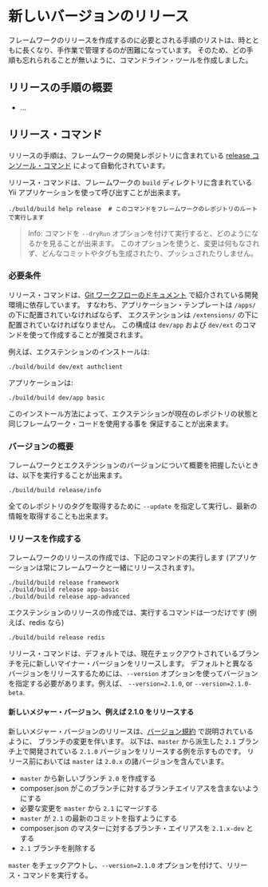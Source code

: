新しいバージョンのリリース
==========================

フレームワークのリリースを作成するのに必要とされる手順のリストは、時とともに長くなり、手作業で管理するのが困難になっています。
そのため、どの手順も忘れられることが無いように、コマンドライン・ツールを作成しました。

リリースの手順の概要
--------------------

- ...

リリース・コマンド
------------------

リリースの手順は、フレームワークの開発レポジトリに含まれている [release コンソール・コマンド](../../build/controllers/ReleaseController.php)
によって自動化されています。

リリース・コマンドは、フレームワークの `build` ディレクトリに含まれている Yii
アプリケーションを使って呼び出すことが出来ます。

    ./build/build help release  # このコマンドをフレームワークのレポジトリのルートで実行します

> Info: コマンドを `--dryRun` オプションを付けて実行すると、どのようになるかを見ることが出来ます。
> このオプションを使うと、変更は何もなされず、どんなコミットやタグも生成されたり、プッシュされたりしません。

### 必要条件

リリース・コマンドは、[Git ワークフローのドキュメント](git-workflow.md#extensions) で紹介されている開発環境に依存しています。
すなわち、アプリケーション・テンプレートは `/apps/` の下に配置されていなければならず、
エクステンションは `/extensions/` の下に配置されていなければなりません。
この構成は `dev/app` および `dev/ext` のコマンドを使って作成することが推奨されます。

例えば、エクステンションのインストールは:

    ./build/build dev/ext authclient

アプリケーションは:

    ./build/build dev/app basic

このインストール方法によって、エクステンションが現在のレポジトリの状態と同じフレームワーク・コードを使用する事を
保証することが出来ます。

### バージョンの概要

フレームワークとエクステンションのバージョンについて概要を把握したいときは、以下を実行することが出来ます。

    ./build/build release/info

全てのレポジトリのタグを取得するために `--update` を指定して実行し、最新の情報を取得することも出来ます。

### リリースを作成する

フレームワークのリリースの作成では、下記のコマンドの実行します (アプリケーションは常にフレームワークと一緒にリリースされます)。

    ./build/build release framework
    ./build/build release app-basic
    ./build/build release app-advanced

エクステンションのリリースの作成では、実行するコマンドは一つだけです (例えば、redis なら)

    ./build/build release redis

リリース・コマンドは、デフォルトでは、現在チェックアウトされているブランチを元に新しいマイナー・バージョンをリリースします。
デフォルトと異なるバージョンをリリースするためには、`--version` オプションを使ってバージョンを指定する必要があります。例えば、
`--version=2.1.0`, or `--version=2.1.0-beta`.


#### 新しいメジャー・バージョン、例えば 2.1.0 をリリースする

新しいメジャー・バージョンのリリースは、[バージョン規約](versions.md) で説明されているように、
ブランチの変更を伴います。
以下は、`master` から派生した `2.1` ブランチ上で開発されている 
`2.1.0` バージョンをリリースする例を示すものです。
リリース前においては `master` は `2.0.x` の諸バージョンを含んでいます。

- `master` から新しいブランチ `2.0` を作成する
- composer.json がこのブランチに対するブランチエイリアスを含まないようにする
- 必要な変更を `master` から `2.1` にマージする
- `master` が `2.1` の最新のコミットを指すようにする
- composer.json のマスターに対するブランチ・エイリアスを `2.1.x-dev` とする
- `2.1` ブランチを削除する

`master` をチェックアウトし、`--version=2.1.0` オプションを付けて、リリース・コマンドを実行する。

